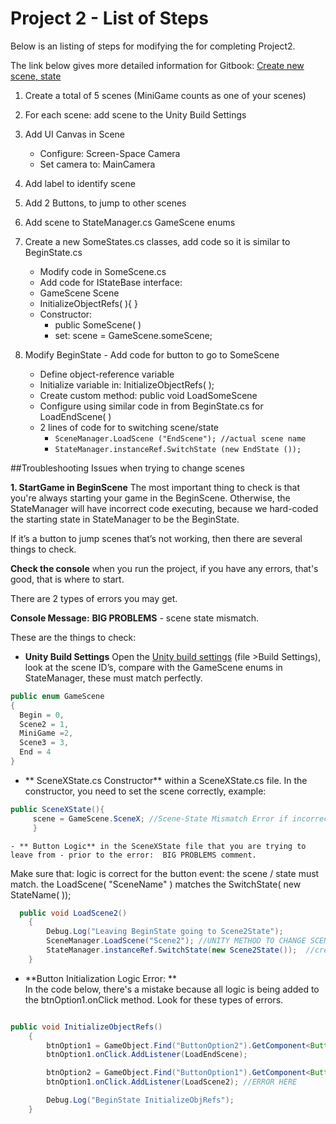 # Project 2 - List of Steps

Below is an listing of steps for modifying the for completing Project2.

The link below gives more detailed information for Gitbook: [Create new scene, state](/project-2-create-new-scene-and-state.md)

1. Create a total of 5 scenes (MiniGame counts as one of your scenes)

2. For each scene: add scene to the Unity Build Settings

3. Add UI Canvas in Scene

   * Configure: Screen-Space Camera
   * Set camera to: MainCamera

4. Add label to identify scene

5. Add 2 Buttons, to jump to other scenes

6. Add scene to StateManager.cs GameScene enums

7. Create a new SomeStates.cs classes, add code so it is similar to BeginState.cs

   * Modify code in SomeScene.cs
   * Add code for IStateBase interface:
   * GameScene Scene
   * InitializeObjectRefs\( \){ }
   * Constructor:
     * public SomeScene\( \)
     * set: scene = GameScene.someScene;

8. Modify BeginState - Add code for button to go to SomeScene

   * Define object-reference variable
   * Initialize variable in: InitializeObjectRefs\( \);
   * Create custom method: public void LoadSomeScene
   * Configure using similar code in from BeginState.cs for LoadEndScene\( \)
   * 2 lines of code for to switching scene/state 
     * `SceneManager.LoadScene ("EndScene"); //actual scene name`
     * `StateManager.instanceRef.SwitchState (new EndState ());` 


##Troubleshooting Issues when trying to change scenes

**1. StartGame in BeginScene**
The most important thing to check is that you're always starting your game in the BeginScene.  Otherwise, the StateManager will have incorrect code executing, because we hard-coded the starting state in StateManager to be the BeginState.  

If it’s a button to jump scenes that’s not working, then there are several things to check.  

**Check the console** when you run the project, if you have any errors, that's good, that is where to start.  

There are 2 types of errors you may get.  

**Console Message:** **BIG PROBLEMS** - scene state mismatch.  

These are the things to check:

   - **Unity Build Settings** Open the [Unity build settings](https://kdoore.gitbooks.io/cs-2335/content/project-2-create-new-scene-and-state.html#important-add-scenes-in-unity-build-settings) (file >Build Settings), look at the scene ID’s, compare with the GameScene enums in StateManager, these must match perfectly.
   
  ```java
 public enum GameScene
{
    Begin = 0,
    Scene2 = 1,
    MiniGame =2,
    Scene3 = 3,
    End = 4
}
```
   
   - ** SceneXState.cs Constructor** within a SceneXState.cs file.  In the constructor, you need to set the scene correctly, example:
   
```java
public SceneXState(){
     scene = GameScene.SceneX; //Scene-State Mismatch Error if incorrect
     }
```

    - ** Button Logic** in the SceneXState file that you are trying to leave from - prior to the error:  BIG PROBLEMS comment.
 
Make sure that: logic is correct for the button event: the scene / state must match.
 the LoadScene( "SceneName" )
matches the SwitchState( new StateName(  ));

```java
  public void LoadScene2()
    {
        Debug.Log("Leaving BeginState going to Scene2State");
        SceneManager.LoadScene("Scene2"); //UNITY METHOD TO CHANGE SCENE //actual scene name
        StateManager.instanceRef.SwitchState(new Scene2State());  //create new state, pass to StateManager
    }
```

   - **Button Initialization Logic Error: **  
In the code below, there's a mistake because all logic is being added to the btnOption1.onClick method.  Look for these types of errors.

```java

public void InitializeObjectRefs()
    {
        btnOption1 = GameObject.Find("ButtonOption2").GetComponent<Button>();
        btnOption1.onClick.AddListener(LoadEndScene);

        btnOption2 = GameObject.Find("ButtonOption1").GetComponent<Button>();
        btnOption1.onClick.AddListener(LoadScene2); //ERROR HERE

        Debug.Log("BeginState InitializeObjRefs");
    }
```

